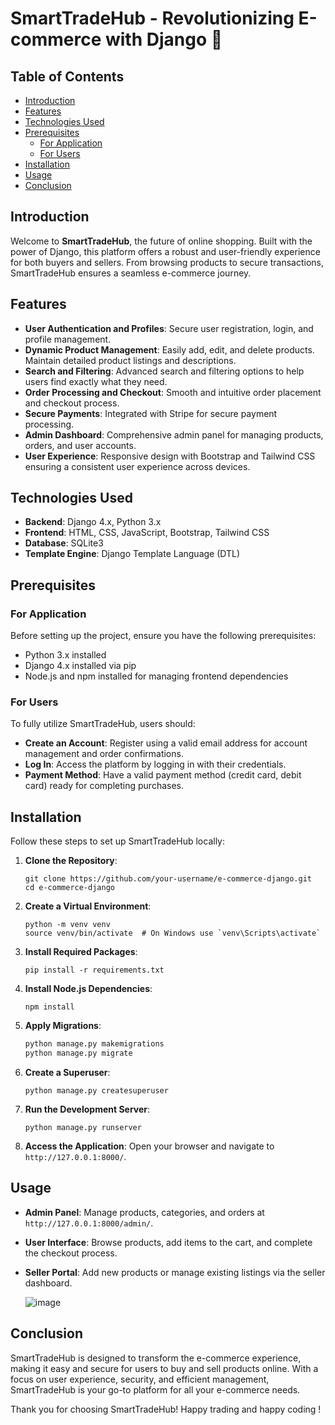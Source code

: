 # SmartTradeHub - Revolutionizing E-commerce with Django 🛒

## Table of Contents
- [Introduction](#introduction)
- [Features](#features)
- [Technologies Used](#technologies-used)
- [Prerequisites](#prerequisites)
  - [For Application](#for-application)
  - [For Users](#for-users)
- [Installation](#installation)
- [Usage](#usage)
- [Conclusion](#conclusion)

## Introduction
Welcome to **SmartTradeHub**, the future of online shopping. Built with the power of Django, this platform offers a robust and user-friendly experience for both buyers and sellers. From browsing products to secure transactions, SmartTradeHub ensures a seamless e-commerce journey.

## Features
- **User Authentication and Profiles**: Secure user registration, login, and profile management.
- **Dynamic Product Management**: Easily add, edit, and delete products. Maintain detailed product listings and descriptions.
- **Search and Filtering**: Advanced search and filtering options to help users find exactly what they need.
- **Order Processing and Checkout**: Smooth and intuitive order placement and checkout process.
- **Secure Payments**: Integrated with Stripe for secure payment processing.
- **Admin Dashboard**: Comprehensive admin panel for managing products, orders, and user accounts.
- **User Experience**: Responsive design with Bootstrap and Tailwind CSS ensuring a consistent user experience across devices.


## Technologies Used
- **Backend**: Django 4.x, Python 3.x
- **Frontend**: HTML, CSS, JavaScript, Bootstrap, Tailwind CSS
- **Database**: SQLite3
- **Template Engine**: Django Template Language (DTL)

## Prerequisites

### For Application
Before setting up the project, ensure you have the following prerequisites:
- Python 3.x installed
- Django 4.x installed via pip
- Node.js and npm installed for managing frontend dependencies

### For Users
To fully utilize SmartTradeHub, users should:
- **Create an Account**: Register using a valid email address for account management and order confirmations.
- **Log In**: Access the platform by logging in with their credentials.
- **Payment Method**: Have a valid payment method (credit card, debit card) ready for completing purchases.

## Installation
Follow these steps to set up SmartTradeHub locally:

1. **Clone the Repository**:
    ```
    git clone https://github.com/your-username/e-commerce-django.git
    cd e-commerce-django
    ```

2. **Create a Virtual Environment**:
    ```
    python -m venv venv
    source venv/bin/activate  # On Windows use `venv\Scripts\activate`
    ```

3. **Install Required Packages**:
    ```
    pip install -r requirements.txt
    ```

4. **Install Node.js Dependencies**:
    ```
    npm install
    ```

5. **Apply Migrations**:
    ```bash
    python manage.py makemigrations
    python manage.py migrate
    ```

6. **Create a Superuser**:
    ```
    python manage.py createsuperuser
    ```

7. **Run the Development Server**:
    ```
    python manage.py runserver
    ```

8. **Access the Application**: Open your browser and navigate to `http://127.0.0.1:8000/`.

## Usage
- **Admin Panel**: Manage products, categories, and orders at `http://127.0.0.1:8000/admin/`.
- **User Interface**: Browse products, add items to the cart, and complete the checkout process.
- **Seller Portal**: Add new products or manage existing listings via the seller dashboard.

  ![image](https://github.com/rubikab23/buy-sell-application-django-certification-course/assets/145020830/21faf21e-a79e-4d3a-981c-34f41d41bc7e)


## Conclusion
SmartTradeHub is designed to transform the e-commerce experience, making it easy and secure for users to buy and sell products online. With a focus on user experience, security, and efficient management, SmartTradeHub is your go-to platform for all your e-commerce needs. 


Thank you for choosing SmartTradeHub! Happy trading and happy coding !
